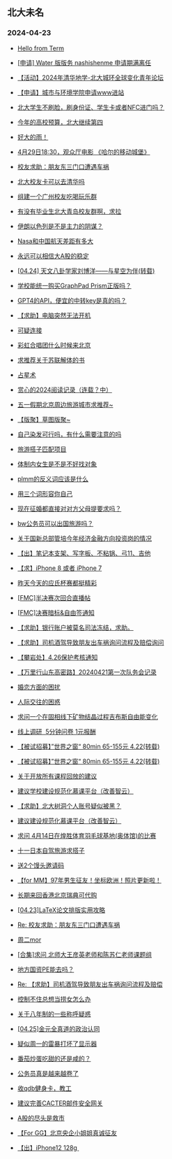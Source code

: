 ## 北大未名 
### 2024-04-23

+ [Hello from Term](https://bbs.pku.edu.cn/v2/post-read.php?bid=7&threadid=18776881)

+ [[申请] Water 版版务 nashishenme 申请期满离任](https://bbs.pku.edu.cn/v2/post-read.php?bid=751&threadid=18776220)

+ [【活动】2024年清华地学-北大城环全球变化青年论坛](https://bbs.pku.edu.cn/v2/post-read.php?bid=351&threadid=18776365)

+ [【申请】城市与环境学院申请www进站](https://bbs.pku.edu.cn/v2/post-read.php?bid=130&threadid=18776386)

+ [北大学生不刷脸，刷身份证、学生卡或者NFC进门吗？](https://bbs.pku.edu.cn/v2/post-read.php?bid=1431&threadid=18776698)

+ [今年的高校预算，北大继续第四](https://bbs.pku.edu.cn/v2/post-read.php?bid=294&threadid=18776476)

+ [好大的雨！](https://bbs.pku.edu.cn/v2/post-read.php?bid=1431&threadid=18776846)

+ [4月29日18:30，观众厅电影 《哈尔的移动城堡》](https://bbs.pku.edu.cn/v2/post-read.php?bid=222&threadid=18776787)

+ [校友求助：朋友东三门口遭遇车祸](https://bbs.pku.edu.cn/v2/post-read.php?bid=104&threadid=18776207)

+ [北大校友卡可以去清华吗](https://bbs.pku.edu.cn/v2/post-read.php?bid=104&threadid=18763016)

+ [组建一个广州校友吃喝玩乐群](https://bbs.pku.edu.cn/v2/post-read.php?bid=486&threadid=18528404)

+ [有没有毕业生北大青岛校友群啊，求拉](https://bbs.pku.edu.cn/v2/post-read.php?bid=453&threadid=18776761)

+ [伊朗以色列是不是主力的阴谋？](https://bbs.pku.edu.cn/v2/post-read.php?bid=249&threadid=18775924)

+ [Nasa和中国航天差距有多大](https://bbs.pku.edu.cn/v2/post-read.php?bid=606&threadid=18775655)

+ [永远可以相信大A股的稳定](https://bbs.pku.edu.cn/v2/post-read.php?bid=249&threadid=18776812)

+ [[04.24] 天文八卦学家刘博洋——与星空为伴(转载)](https://bbs.pku.edu.cn/v2/post-read.php?bid=89&threadid=18776505)

+ [学校能统一购买GraphPad Prism正版吗？](https://bbs.pku.edu.cn/v2/post-read.php?bid=181&threadid=18535552)

+ [GPT4的API，便宜的中转key是真的吗？](https://bbs.pku.edu.cn/v2/post-read.php?bid=35&threadid=18775831)

+ [【求助】电脑突然无法开机](https://bbs.pku.edu.cn/v2/post-read.php?bid=1361&threadid=18776660)

+ [可疑连接](https://bbs.pku.edu.cn/v2/post-read.php?bid=35&threadid=18777002)

+ [彩虹合唱团什么时候来北京](https://bbs.pku.edu.cn/v2/post-read.php?bid=205&threadid=18776511)

+ [求推荐关于苏联解体的书](https://bbs.pku.edu.cn/v2/post-read.php?bid=53&threadid=18776678)

+ [占星术](https://bbs.pku.edu.cn/v2/post-read.php?bid=1279&threadid=18757739)

+ [赏心的2024阅读记录（连载？中）](https://bbs.pku.edu.cn/v2/post-read.php?bid=53&threadid=18775148)

+ [五一假期北京周边旅游城市求推荐~](https://bbs.pku.edu.cn/v2/post-read.php?bid=94&threadid=18776671)

+ [【版聚】草图版聚~](https://bbs.pku.edu.cn/v2/post-read.php?bid=1367&threadid=18776701)

+ [自己染发可行吗，有什么需要注意的吗](https://bbs.pku.edu.cn/v2/post-read.php?bid=354&threadid=18772710)

+ [旅游搭子匹配项目](https://bbs.pku.edu.cn/v2/post-read.php?bid=94&threadid=18776015)

+ [体制内女生是不是不好找对象](https://bbs.pku.edu.cn/v2/post-read.php?bid=36&threadid=18776898)

+ [plmm的反义词应该是什么](https://bbs.pku.edu.cn/v2/post-read.php?bid=103&threadid=18776351)

+ [用三个词形容你自己](https://bbs.pku.edu.cn/v2/post-read.php?bid=103&threadid=18776906)

+ [现在征婚都直接对对方父母提要求吗？](https://bbs.pku.edu.cn/v2/post-read.php?bid=167&threadid=18776741)

+ [bw公务员可以出国旅游吗？](https://bbs.pku.edu.cn/v2/post-read.php?bid=99&threadid=18776379)

+ [关于国新总部管培今年经济金融方向投资岗的情况](https://bbs.pku.edu.cn/v2/post-read.php?bid=99&threadid=18708779)

+ [【出】笔记本支架、写字板、不粘锅、弓11、吉他](https://bbs.pku.edu.cn/v2/post-read.php?bid=71&threadid=18776518)

+ [【求】iPhone 8 或者 iPhone 7](https://bbs.pku.edu.cn/v2/post-read.php?bid=71&threadid=18776766)

+ [昨天今天的应氏杯赛都挺精彩](https://bbs.pku.edu.cn/v2/post-read.php?bid=643&threadid=18776491)

+ [[FMC]半决赛次回合直播帖](https://bbs.pku.edu.cn/v2/post-read.php?bid=519&threadid=18774976)

+ [[FMC]决赛暗标&自由签通知](https://bbs.pku.edu.cn/v2/post-read.php?bid=519&threadid=18776731)

+ [【求助】银行账户被莫名司法冻结，求助。](https://bbs.pku.edu.cn/v2/post-read.php?bid=301&threadid=18773147)

+ [【求助】司机酒驾导致朋友出车祸询问流程及赔偿询问](https://bbs.pku.edu.cn/v2/post-read.php?bid=301&threadid=18776205)

+ [【攀岩处】4.26保护考核通知](https://bbs.pku.edu.cn/v2/post-read.php?bid=224&threadid=18776904)

+ [【万里行山东高密路】20240421第一次队务会记录](https://bbs.pku.edu.cn/v2/post-read.php?bid=143&threadid=18776847)

+ [婚恋方面的困扰](https://bbs.pku.edu.cn/v2/post-read.php?bid=690&threadid=18776638)

+ [人际交往的困惑](https://bbs.pku.edu.cn/v2/post-read.php?bid=690&threadid=18776311)

+ [求问一个在固相线下矿物结晶过程吉布斯自由能变化](https://bbs.pku.edu.cn/v2/post-read.php?bid=642&threadid=18776801)

+ [线上调研  5分钟问卷 1元报酬](https://bbs.pku.edu.cn/v2/post-read.php?bid=1010&threadid=18776760)

+ [【被试招募】”世界之窗“ 80min 65-155元 4.22(转载)](https://bbs.pku.edu.cn/v2/post-read.php?bid=485&threadid=18776397)

+ [【被试招募】”世界之窗“ 80min 65-155元 4.22(转载)](https://bbs.pku.edu.cn/v2/post-read.php?bid=1010&threadid=18776397)

+ [关于开放所有课程回放的建议](https://bbs.pku.edu.cn/v2/post-read.php?bid=438&threadid=18775982)

+ [建议学校建设规范化慕课平台（改善智云）](https://bbs.pku.edu.cn/v2/post-read.php?bid=438&threadid=18776528)

+ [【求助】北大树洞个人账号疑似被黑？](https://bbs.pku.edu.cn/v2/post-read.php?bid=668&threadid=18624417)

+ [建议建设规范化慕课平台（改善智云）](https://bbs.pku.edu.cn/v2/post-read.php?bid=668&threadid=18776641)

+ [求问 4月14日在煌胜体育羽毛球基地(奥体馆)的比赛](https://bbs.pku.edu.cn/v2/post-read.php?bid=77&threadid=18777036)

+ [十一日本自驾旅游求搭子](https://bbs.pku.edu.cn/v2/post-read.php?bid=94&threadid=18775488)

+ [送2个馒头邀请码](https://bbs.pku.edu.cn/v2/post-read.php?bid=209&threadid=18768922)

+ [【for MM】97年男生征友！坐标欧洲！照片更新啦！](https://bbs.pku.edu.cn/v2/post-read.php?bid=167&threadid=18691960)

+ [长期来回香港北京瑞典可代购](https://bbs.pku.edu.cn/v2/post-read.php?bid=71&threadid=18776350)

+ [[04.23]LaTeX论文排版实用攻略](https://bbs.pku.edu.cn/v2/post-read.php?bid=25&threadid=18777056)

+ [Re: 校友求助：朋友东三门口遭遇车祸](https://bbs.pku.edu.cn/v2/post-read.php?bid=104&threadid=18776207)

+ [周二mor](https://bbs.pku.edu.cn/v2/post-read.php?bid=468&threadid=18777060)

+ [[合集]求问 北师大王彦英老师和陈苏仁老师课题组](https://bbs.pku.edu.cn/v2/post-read.php?bid=244&threadid=18777058)

+ [地方国资PE能去吗？](https://bbs.pku.edu.cn/v2/post-read.php?bid=99&threadid=18776993)

+ [Re: 【求助】司机酒驾导致朋友出车祸询问流程及赔偿](https://bbs.pku.edu.cn/v2/post-read.php?bid=301&threadid=18776205)

+ [控制不住总想当捞女怎么办](https://bbs.pku.edu.cn/v2/post-read.php?bid=690&threadid=18777055)

+ [关于八年制的一些称呼疑惑](https://bbs.pku.edu.cn/v2/post-read.php?bid=138&threadid=18776230)

+ [[04.25]金元全真道的政治认同](https://bbs.pku.edu.cn/v2/post-read.php?bid=342&threadid=18777082)

+ [疑似周一的雷暴打坏了显示器](https://bbs.pku.edu.cn/v2/post-read.php?bid=1361&threadid=18777064)

+ [番茄炒蛋吃甜的还是咸的？](https://bbs.pku.edu.cn/v2/post-read.php?bid=90&threadid=18756550)

+ [公务员真是越来越卷了](https://bbs.pku.edu.cn/v2/post-read.php?bid=99&threadid=18777052)

+ [收qdb健身卡，教工](https://bbs.pku.edu.cn/v2/post-read.php?bid=71&threadid=18776639)

+ [建议完善CACTER邮件安全网关](https://bbs.pku.edu.cn/v2/post-read.php?bid=668&threadid=18777066)

+ [A股的尽头是救市](https://bbs.pku.edu.cn/v2/post-read.php?bid=249&threadid=18777113)

+ [【For GG】北京央企小姐姐真诚征友](https://bbs.pku.edu.cn/v2/post-read.php?bid=167&threadid=18775876)

+ [【出】iPhone12 128g ](https://bbs.pku.edu.cn/v2/post-read.php?bid=71&threadid=18777067)

